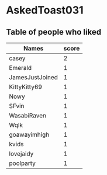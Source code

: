 # AskedToast031
## Table of people who liked
Names | score
--- | ---
casey | 2
Emerald | 1
JamesJustJoined | 1
KittyKitty69 | 1
Nowy | 1
SFvin | 1
WasabiRaven | 1
Wqlk | 1
goawayimhigh | 1
kvids | 1
lovejaidy | 1
poolparty | 1
